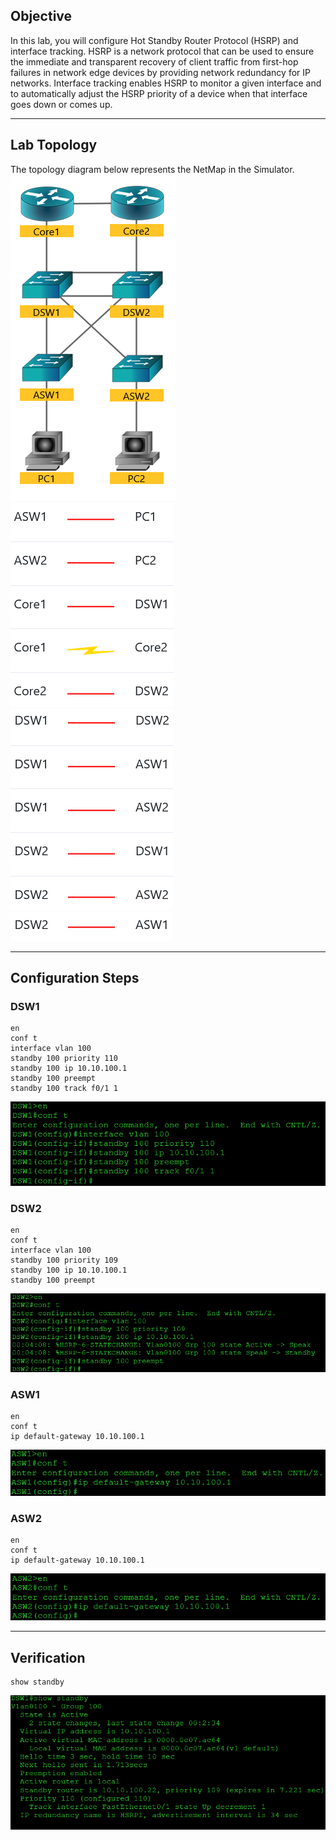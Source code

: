 ## Objective
In this lab, you will configure Hot Standby Router Protocol (HSRP) and interface tracking. HSRP is a network protocol that can be used to ensure the immediate and transparent recovery of client traffic from first-hop failures in network edge devices by providing network redundancy for IP networks. Interface tracking enables HSRP to monitor a given interface and to automatically adjust the HSRP priority of a device when that interface goes down or comes up.

---

## Lab Topology
The topology diagram below represents the NetMap in the Simulator.
![topology](https://github.com/nickbruggen90/Boson-NetSim-Labs/blob/main/Images2/Screenshot%202025-05-23%20111510.png)
![connections chart 1](https://github.com/nickbruggen90/Boson-NetSim-Labs/blob/main/Images2/Screenshot%202025-05-23%20111518.png)
![connections chart 2](https://github.com/nickbruggen90/Boson-NetSim-Labs/blob/main/Images2/Screenshot%202025-05-23%20111531.png)
![connections chart 3](https://github.com/nickbruggen90/Boson-NetSim-Labs/blob/main/Images2/Screenshot%202025-05-23%20111538.png)

---

## Configuration Steps
### DSW1
```cisco
en
conf t
interface vlan 100
standby 100 priority 110
standby 100 ip 10.10.100.1
standby 100 preempt
standby 100 track f0/1 1
```
![DSW1 commands](https://github.com/nickbruggen90/Boson-NetSim-Labs/blob/main/Images2/Screenshot%202025-05-23%20112352.png)

### DSW2
```cisco
en
conf t
interface vlan 100
standby 100 priority 109
standby 100 ip 10.10.100.1
standby 100 preempt
```
![DSW2 commands](https://github.com/nickbruggen90/Boson-NetSim-Labs/blob/main/Images2/Screenshot%202025-05-23%20112406.png)

### ASW1
```cisco
en
conf t
ip default-gateway 10.10.100.1
```
![ASW1 commands](https://github.com/nickbruggen90/Boson-NetSim-Labs/blob/main/Images2/Screenshot%202025-05-23%20112417.png)

### ASW2
```cisco
en
conf t
ip default-gateway 10.10.100.1
```
![ASW2](https://github.com/nickbruggen90/Boson-NetSim-Labs/blob/main/Images2/Screenshot%202025-05-23%20112427.png)

---

## Verification
```cisco
show standby
```
![DSW1 verification](https://github.com/nickbruggen90/Boson-NetSim-Labs/blob/main/Images2/Screenshot%202025-05-23%20112608.png)
